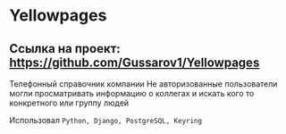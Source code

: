 # Yellowpages
## Ссылка на проект: https://github.com/Gussarov1/Yellowpages
Телефонный справочник компании
Не авторизованные пользователи могли просматривать информацию о коллегах и искать кого то конкретного или группу людей

Использовал `Python, Django, PostgreSQL, Keyring`
